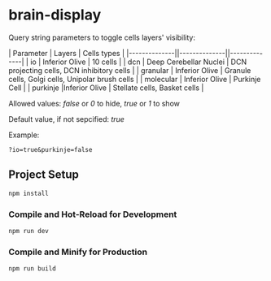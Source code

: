 # brain-display

Query string parameters to toggle cells layers' visibility:

| Parameter | Layers | Cells types |
|--------------||--------------||--------------|
|  io | Inferior Olive | 10 cells |
|  dcn | Deep Cerebellar Nuclei | DCN projecting cells, DCN inhibitory cells |
|  granular | Inferior Olive | Granule cells, Golgi cells, Unipolar brush cells |
|  molecular | Inferior Olive | Purkinje Cell |
|  purkinje |Inferior Olive | Stellate cells, Basket cells |

Allowed values: *false* or *0* to hide, *true* or *1* to show

Default value, if not sepcified: *true*

Example:
```
?io=true&purkinje=false
```

## Project Setup

```sh
npm install
```

### Compile and Hot-Reload for Development

```sh
npm run dev
```

### Compile and Minify for Production

```sh
npm run build
```
